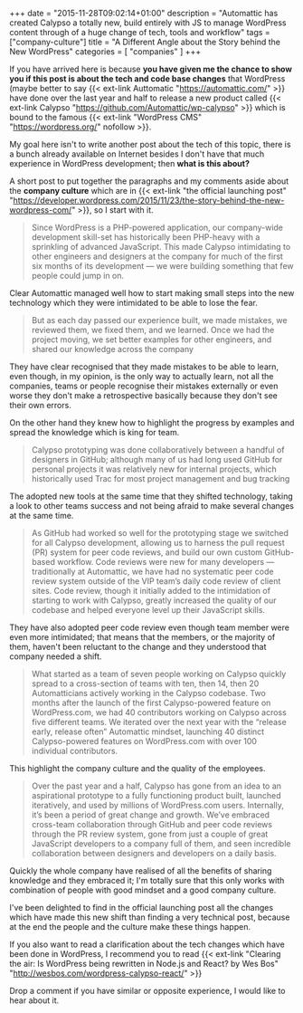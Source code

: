 +++
date = "2015-11-28T09:02:14+01:00"
description = "Automattic has created Calypso a totally new, build entirely with JS to manage WordPress content through of a huge change of tech, tools and workflow"
tags = ["company-culture"]
title = "A Different Angle about the Story behind the New WordPress"
categories = [
  "companies"
]
+++

If you have arrived here is because __you have given me the chance to show you if this post is about the tech and code base changes__ that WordPress (maybe better to say {{< ext-link Auttomatic "https://automattic.com/" >}} have done over the last year and half to release a new product called {{< ext-link Calypso "https://github.com/Automattic/wp-calypso" >}} which is bound to the famous {{< ext-link "WordPress CMS" "https://wordpress.org/" nofollow >}}.

My goal here isn't to write another post about the tech of this topic, there is a bunch already available on Internet besides I don't have that much experience in WordPress development; then __what is this about?__

A short post to put together the paragraphs and my comments aside about the __company culture__ which are in {{< ext-link "the official launching post" "https://developer.wordpress.com/2015/11/23/the-story-behind-the-new-wordpress-com/" >}}, so I start with it.

> Since WordPress is a PHP-powered application, our company-wide development skill-set has historically been PHP-heavy with a sprinkling of advanced JavaScript. This made Calypso intimidating to other engineers and designers at the company for much of the first six months of its development — we were building something that few people could jump in on.

Clear Automattic managed well how to start making small steps into the new technology which they were intimidated to be able to lose the fear.

> But as each day passed our experience built, we made mistakes, we reviewed them, we fixed them, and we learned. Once we had the project moving, we set better examples for other engineers, and shared our knowledge across the company

They have clear recognised that they made mistakes to be able to learn, even though, in my opinion, is the only way to actually learn, not all the companies, teams or people recognise their mistakes externally or even worse they don't make a retrospective basically because they don't see their own errors.

On the other hand they knew how to highlight the progress by examples and spread the knowledge which is king for team.

> Calypso prototyping was done collaboratively between a handful of designers in GitHub; although many of us had long used GitHub for personal projects it was relatively new for internal projects, which historically used Trac for most project management and bug tracking

The adopted new tools at the same time that they shifted technology, taking a look to other teams success and not being afraid to make several changes at the same time.

> As GitHub had worked so well for the prototyping stage we switched for all Calypso development, allowing us to harness the pull request (PR) system for peer code reviews, and build our own custom GitHub-based workflow. Code reviews were new for many developers — traditionally at Automattic, we have had no systematic peer code review system outside of the VIP team’s daily code review of client sites. Code review, though it initially added to the intimidation of starting to work with Calypso, greatly increased the quality of our codebase and helped everyone level up their JavaScript skills.

They have also adopted peer code review even though team member were even more intimidated; that means that the members, or the majority of them, haven't been reluctant to the change and they understood that company needed a shift.

> What started as a team of seven people working on Calypso quickly spread to a cross-section of teams with ten, then 14, then 20 Automatticians actively working in the Calypso codebase. Two months after the launch of the first Calypso-powered feature on WordPress.com, we had 40 contributors working on Calypso across five different teams. We iterated over the next year with the “release early, release often” Automattic mindset, launching 40 distinct Calypso-powered features on WordPress.com with over 100 individual contributors.

This highlight the company culture and the quality of the employees.

> Over the past year and a half, Calypso has gone from an idea to an aspirational prototype to a fully functioning product built, launched iteratively, and used by millions of WordPress.com users. Internally, it’s been a period of great change and growth. We’ve embraced cross-team collaboration through GitHub and peer code reviews through the PR review system, gone from just a couple of great JavaScript developers to a company full of them, and seen incredible collaboration between designers and developers on a daily basis.

Quickly the whole company have realised of all the benefits of sharing knowledge and they embraced it; I'm totally sure that this only works with combination of people with good mindset and a good company culture.

I've been delighted to find in the official launching post all the changes which have made this new shift than finding a very technical post, because at the end the people and the culture make these things happen.

If you also want to read a clarification about the tech changes which have been done in WordPress, I recommend you to read {{< ext-link "Clearing the air: Is WordPress being rewritten in Node.js and React? by Wes Bos" "http://wesbos.com/wordpress-calypso-react/" >}}

Drop a comment if you have similar or opposite experience, I would like to hear about it.
